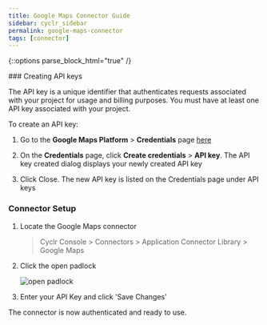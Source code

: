```yaml
---
title: Google Maps Connector Guide
sidebar: cyclr_sidebar
permalink: google-maps-connector
tags: [connector]
---
```

{::options parse_block_html="true" /}
<section class="card">
### Creating API keys

The API key is a unique identifier that authenticates requests associated with your project for usage and billing purposes. You must have at least one API key associated with your project.

To create an API key:

1. Go to the **Google Maps Platform** > **Credentials** page [here](https://console.cloud.google.com/project/_/google/maps-apis/credentials)

2. On the **Credentials** page, click **Create credentials** > **API key**. The API key created dialog displays your newly created API key

3. Click Close. The new API key is listed on the Credentials page under API keys

### Connector Setup

1. Locate the Google Maps connector

   > Cyclr Console > Connectors > Application Connector Library > Google Maps

2. Click the open padlock

   ![open padlock](./images/maps_open_padlock.png)

3. Enter your API Key and click 'Save Changes'

The connector is now authenticated and ready to use.

</section>
